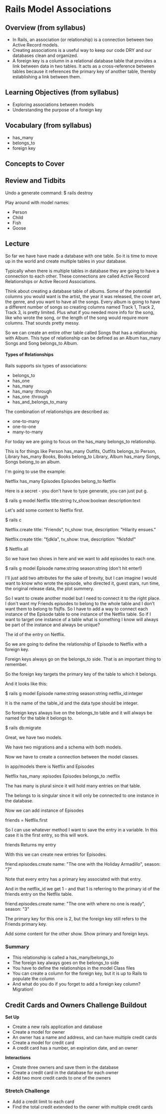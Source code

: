 # Rails Model Associations

## Overview (from syllabus)
- In Rails, an association (or relationship) is a connection between two Active Record models.
- Creating associations is a useful way to keep our code DRY and our databases clean and organized.
- A foreign key is a column in a relational database table that provides a link between data in two tables. It acts as a cross-reference between tables because it references the primary key of another table, thereby establishing a link between them.

## Learning Objectives (from syllabus)
- Exploring associations between models
- Understanding the purpose of a foreign key

## Vocabulary (from syllabus)
- has_many
- belongs_to
- foreign key

## Concepts to Cover


## Review and Tidbits

Undo a generate command:
$ rails destroy <whatever you passed>


Play around with model names:
- Person
- Child
- Fish
- Goose

## Lecture
So far we have have made a database with one table. So it is time to move up in the world and create multiple tables in your database.

Typically when there is multiple tables in database they are going to have a connection to each other. These connections are called Active Record Relationships or Active Record Associations.

Think about creating a database table of albums. Some of the potential columns you would want is the artist, the year it was released, the cover art, the genre, and you want to have all the songs. Every album is going to have a different number of songs so creating columns named Track 1, Track 2, Track 3, is pretty limited. Plus what if you needed more info for the song, like who wrote the song, or the length of the song would require more columns. That sounds pretty messy.

So we can create an entire other table called Songs that has a relationship with Album. This type of relationship can be defined as an Album has_many Songs and Song belongs_to Album.

#### Types of Relationships
Rails supports six types of associations:
- belongs_to
- has_one
- has_many
- has_many :through
- has_one :through
- has_and_belongs_to_many

The combination of relationships are described as:
- one-to-many
- one-to-one
- many-to-many

For today we are going to focus on the has_many belongs_to relationship.

This is for things like Person has_many Outfits, Outfits belongs_to Person, Library has_many Books, Books belong_to Library, Album has_many Songs, Songs belong_to an album.

I'm going to use the example:

Netflix has_many Episodes
Episodes belong_to Netflix

Here is a secret - you don't have to type generate, you can just put g.

$ rails g model Netflix title:string tv_show:boolean description:text

Let's add some content to Netflix first.

$ rails c

Netflix.create title: "Friends", tv_show: true, description: "Hilarity ensues."

Netflix.create title: "fjdkla", tv_show: true, description: "fklsfdsf"

$ Netflix.all

So we have two shows in here and we want to add episodes to each one.

$ rails g model Episode name:string season:string
(don't hit enter!)

I'll just add two attributes for the sake of brevity, but I can imagine I would want to know who wrote the episode, who directed it, guest stars, run time, the original release data, the plot summery.

So I want to create another model but I need to connect it to the right place. I don't want my Friends episodes to belong to the whole table and I don't want them to belong to flsjfls. So I have to add a way to connect each instance of the Episode table to one instance of the Netflix table. So if I want to target one instance of a table what is something I know will always be part of the instance and always be unique?

The id of the entry on Netflix.

So we are going to define the relationship of Episode to Netflix with a foreign key.

Foreign keys always go on the belongs_to side.
That is an important thing to remember.

So the foreign key targets the primary key of the table to which it belongs.

And it looks like this:

$ rails g model Episode name:string season:string netflix_id:integer

It is the name of the table_id and the data type should be integer.

So foreign keys always live on the belongs_to table and it will always be named for the table it belongs to.

$ rails db:migrate

Great, we have two models.

We have two migrations and a schema with both models.

Now we have to create a connection between the model classes.

In app/models there is Netflix and Episodes

Netflix has_many :episodes
Episodes belongs_to :netflix

The has many is plural since it will hold many entries on that table.

The belongs to is singular since it will only be connected to one instance in the database.

Now we can add instance of Episodes

friends = Netflix.first

So I can use whatever method I want to save the entry in a variable. In this case it is the first entry, so this will work.

friends
Returns my entry

With this we can create new entries for Episodes.

friend.episodes.create name: "The one with the Holiday Armadillo", season: "7"

Note that every entry has a primary key associated with that entry.

And in the netflix_id we get 1 - and that 1 is referring to the primary id of the friends entry on the Netflix table.

friend.episodes.create name: "The one with where no one is ready", season: "3"

The primary key for this one is 2, but the foreign key still refers to the Friends primary key.


Add some content for the other show. Show primary and foreign keys.

### Summary
- This relationship is called a has_many/belongs_to
- The foreign key always goes on the belongs_to side
- You have to define the relationships in the model Class files
- You can create a column for the foreign key, but it is up to Rails to populate the column
- And what do you do if you forget to add a foreign key column? Migration!

## Credit Cards and Owners Challenge Buildout 

**Set Up**
- Create a new rails application and database
- Create a model for owner
- An owner has a name and address, and can have multiple credit cards
- Create a model for credit card
- A credit card has a number, an expiration date, and an owner

**Interactions**
- Create three owners and save them in the database
- Create a credit card in the database for each owner
- Add two more credit cards to one of the owners

### Stretch Challenge
- Add a credit limit to each card
- Find the total credit extended to the owner with multiple credit cards
